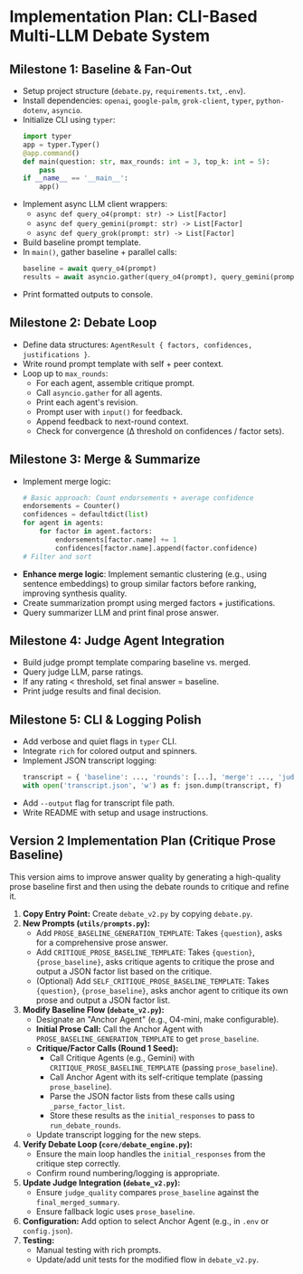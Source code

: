 # Implementation Plan: CLI-Based Multi-LLM Debate System

## Milestone 1: Baseline & Fan‑Out
- Setup project structure (`debate.py`, `requirements.txt`, `.env`).
- Install dependencies: `openai`, `google-palm`, `grok-client`, `typer`, `python-dotenv`, `asyncio`.
- Initialize CLI using `typer`:
  ```python
  import typer
  app = typer.Typer()
  @app.command()
  def main(question: str, max_rounds: int = 3, top_k: int = 5):
      pass
  if __name__ == '__main__':
      app()
  ```
- Implement async LLM client wrappers:
  - `async def query_o4(prompt: str) -> List[Factor]`
  - `async def query_gemini(prompt: str) -> List[Factor]`
  - `async def query_grok(prompt: str) -> List[Factor]`
- Build baseline prompt template.
- In `main()`, gather baseline + parallel calls:
  ```python
  baseline = await query_o4(prompt)
  results = await asyncio.gather(query_o4(prompt), query_gemini(prompt), query_grok(prompt))
  ```
- Print formatted outputs to console.

## Milestone 2: Debate Loop
- Define data structures: `AgentResult { factors, confidences, justifications }`.
- Write round prompt template with self + peer context.
- Loop up to `max_rounds`:
  - For each agent, assemble critique prompt.
  - Call `asyncio.gather` for all agents.
  - Print each agent's revision.
  - Prompt user with `input()` for feedback.
  - Append feedback to next-round context.
  - Check for convergence (Δ threshold on confidences / factor sets).

## Milestone 3: Merge & Summarize
- Implement merge logic:
  ```python
  # Basic approach: Count endorsements + average confidence
  endorsements = Counter()
  confidences = defaultdict(list)
  for agent in agents:
      for factor in agent.factors:
          endorsements[factor.name] += 1
          confidences[factor.name].append(factor.confidence)
  # Filter and sort
  ```
- **Enhance merge logic**: Implement semantic clustering (e.g., using sentence embeddings) to group similar factors before ranking, improving synthesis quality.
- Create summarization prompt using merged factors + justifications.
- Query summarizer LLM and print final prose answer.

## Milestone 4: Judge Agent Integration
- Build judge prompt template comparing baseline vs. merged.
- Query judge LLM, parse ratings.
- If any rating < threshold, set final answer = baseline.
- Print judge results and final decision.

## Milestone 5: CLI & Logging Polish
- Add verbose and quiet flags in `typer` CLI.
- Integrate `rich` for colored output and spinners.
- Implement JSON transcript logging:
  ```python
  transcript = { 'baseline': ..., 'rounds': [...], 'merge': ..., 'judge': ... }
  with open('transcript.json', 'w') as f: json.dump(transcript, f)
  ```
- Add `--output` flag for transcript file path.
- Write README with setup and usage instructions.

## Version 2 Implementation Plan (Critique Prose Baseline)

This version aims to improve answer quality by generating a high-quality prose baseline first and then using the debate rounds to critique and refine it.

1.  **Copy Entry Point:** Create `debate_v2.py` by copying `debate.py`.
2.  **New Prompts (`utils/prompts.py`):**
    *   Add `PROSE_BASELINE_GENERATION_TEMPLATE`: Takes `{question}`, asks for a comprehensive prose answer.
    *   Add `CRITIQUE_PROSE_BASELINE_TEMPLATE`: Takes `{question}`, `{prose_baseline}`, asks critique agents to critique the prose and output a JSON factor list based on the critique.
    *   (Optional) Add `SELF_CRITIQUE_PROSE_BASELINE_TEMPLATE`: Takes `{question}`, `{prose_baseline}`, asks anchor agent to critique its own prose and output a JSON factor list.
3.  **Modify Baseline Flow (`debate_v2.py`):**
    *   Designate an "Anchor Agent" (e.g., O4-mini, make configurable).
    *   **Initial Prose Call:** Call the Anchor Agent with `PROSE_BASELINE_GENERATION_TEMPLATE` to get `prose_baseline`.
    *   **Critique/Factor Calls (Round 1 Seed):**
        *   Call Critique Agents (e.g., Gemini) with `CRITIQUE_PROSE_BASELINE_TEMPLATE` (passing `prose_baseline`).
        *   Call Anchor Agent with its self-critique template (passing `prose_baseline`).
        *   Parse the JSON factor lists from these calls using `_parse_factor_list`.
        *   Store these results as the `initial_responses` to pass to `run_debate_rounds`.
    *   Update transcript logging for the new steps.
4.  **Verify Debate Loop (`core/debate_engine.py`):**
    *   Ensure the main loop handles the `initial_responses` from the critique step correctly.
    *   Confirm round numbering/logging is appropriate.
5.  **Update Judge Integration (`debate_v2.py`):**
    *   Ensure `judge_quality` compares `prose_baseline` against the `final_merged_summary`.
    *   Ensure fallback logic uses `prose_baseline`.
6.  **Configuration:** Add option to select Anchor Agent (e.g., in `.env` or `config.json`).
7.  **Testing:**
    *   Manual testing with rich prompts.
    *   Update/add unit tests for the modified flow in `debate_v2.py`. 